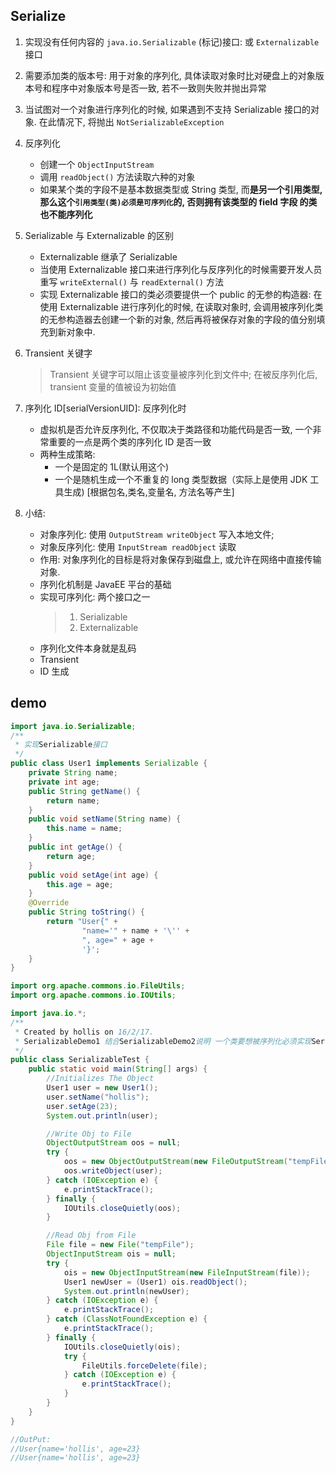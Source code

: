 ## Serialize

1. 实现没有任何内容的 `java.io.Serializable` (标记)接口: 或 `Externalizable` 接口
2. 需要添加类的版本号: 用于对象的序列化, 具体读取对象时比对硬盘上的对象版本号和程序中对象版本号是否一致, 若不一致则失败并抛出异常
3. 当试图对一个对象进行序列化的时候, 如果遇到不支持 Serializable 接口的对象. 在此情况下, 将抛出 `NotSerializableException`

4. 反序列化

   - 创建一个 `ObjectInputStream`
   - 调用 `readObject()` 方法读取六种的对象
   - 如果某个类的字段不是基本数据类型或 String 类型, 而**是另一个引用类型, 那么这个`引用类型(类)必须是可序列化`的, 否则拥有该类型的 field 字段 的类也不能序列化**

5. Serializable 与 Externalizable 的区别

   - Externalizable 继承了 Serializable
   - 当使用 Externalizable 接口来进行序列化与反序列化的时候需要开发人员重写 `writeExternal()` 与 `readExternal()` 方法
   - 实现 Externalizable 接口的类必须要提供一个 public 的无参的构造器: 在使用 Externalizable 进行序列化的时候, 在读取对象时, 会调用被序列化类的无参构造器去创建一个新的对象, 然后再将被保存对象的字段的值分别填充到新对象中.

6. Transient 关键字

   > Transient 关键字可以阻止该变量被序列化到文件中; 在被反序列化后, transient 变量的值被设为初始值

7. 序列化 ID[serialVersionUID]: 反序列化时

   - 虚拟机是否允许反序列化, 不仅取决于类路径和功能代码是否一致, 一个非常重要的一点是两个类的序列化 ID 是否一致
   - 两种生成策略:
     - 一个是固定的 1L(默认用这个)
     - 一个是随机生成一个不重复的 long 类型数据（实际上是使用 JDK 工具生成) [根据包名,类名,变量名, 方法名等产生]

8. 小结:

   - 对象序列化: 使用 `OutputStream writeObject` 写入本地文件;
   - 对象反序列化: 使用 `InputStream readObject` 读取
   - 作用: 对象序列化的目标是将对象保存到磁盘上, 或允许在网络中直接传输对象.
   - 序列化机制是 JavaEE 平台的基础
   - 实现可序列化: 两个接口之一
     > 1. Serializable
     > 2. Externalizable
   - 序列化文件本身就是乱码
   - Transient
   - ID 生成

## demo

```java
import java.io.Serializable;
/**
 * 实现Serializable接口
 */
public class User1 implements Serializable {
    private String name;
    private int age;
    public String getName() {
        return name;
    }
    public void setName(String name) {
        this.name = name;
    }
    public int getAge() {
        return age;
    }
    public void setAge(int age) {
        this.age = age;
    }
    @Override
    public String toString() {
        return "User{" +
                "name='" + name + '\'' +
                ", age=" + age +
                '}';
    }
}

import org.apache.commons.io.FileUtils;
import org.apache.commons.io.IOUtils;

import java.io.*;
/**
 * Created by hollis on 16/2/17.
 * SerializableDemo1 结合SerializableDemo2说明 一个类要想被序列化必须实现Serializable接口
 */
public class SerializableTest {
    public static void main(String[] args) {
        //Initializes The Object
        User1 user = new User1();
        user.setName("hollis");
        user.setAge(23);
        System.out.println(user);

        //Write Obj to File
        ObjectOutputStream oos = null;
        try {
            oos = new ObjectOutputStream(new FileOutputStream("tempFile"));
            oos.writeObject(user);
        } catch (IOException e) {
            e.printStackTrace();
        } finally {
            IOUtils.closeQuietly(oos);
        }

        //Read Obj from File
        File file = new File("tempFile");
        ObjectInputStream ois = null;
        try {
            ois = new ObjectInputStream(new FileInputStream(file));
            User1 newUser = (User1) ois.readObject();
            System.out.println(newUser);
        } catch (IOException e) {
            e.printStackTrace();
        } catch (ClassNotFoundException e) {
            e.printStackTrace();
        } finally {
            IOUtils.closeQuietly(ois);
            try {
                FileUtils.forceDelete(file);
            } catch (IOException e) {
                e.printStackTrace();
            }
        }
    }
}

//OutPut:
//User{name='hollis', age=23}
//User{name='hollis', age=23}
```
